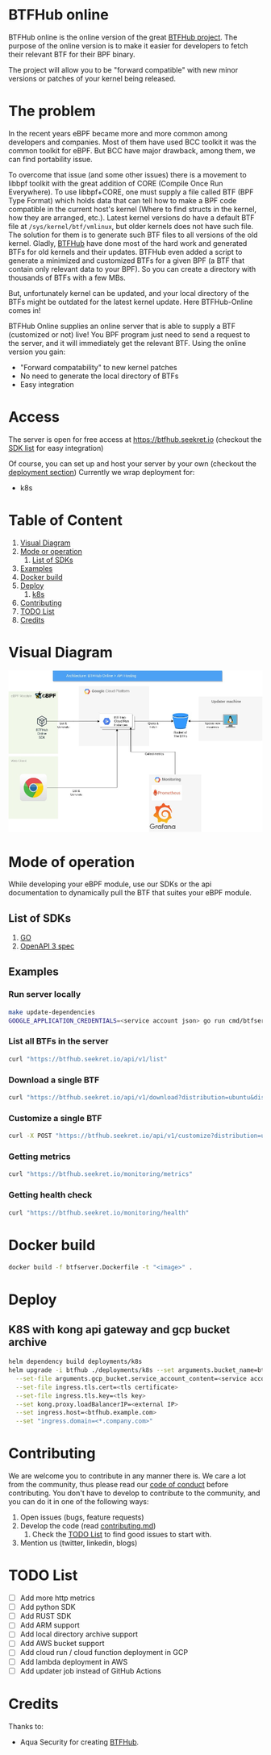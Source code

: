 # BTFHub online
BTFHub online is the online version of the great [BTFHub project](https://github.com/aquasecurity/btfhub).
The purpose of the online version is to make it easier for developers to fetch their relevant BTF for their BPF binary.

The project will allow you to be "forward compatible" with new minor versions or patches of your kernel being released.

# The problem
In the recent years eBPF became more and more common among developers and companies. Most of them have used BCC toolkit
it was the common toolkit for eBPF. But BCC have major drawback, among them, we can find portability issue.

To overcome that issue (and some other issues) there is a movement to libbpf toolkit with the great addition of CORE
(Compile Once Run Everywhere). To use libbpf+CORE, one must supply a file called BTF (BPF Type Format) which holds data
that can tell how to make a BPF code compatible in the current host's kernel (Where to find structs in the kernel, how 
they are arranged, etc.). Latest kernel versions do have a default BTF file at `/sys/kernel/btf/vmlinux`, but older kernels
does not have such file. The solution for them is to generate such BTF files to all versions of the old kernel.
Gladly, [BTFHub](https://github.com/aquasecurity/btfhub) have done most of the hard work and generated BTFs for old kernels
and their updates. BTFHub even added a script to generate a minimized and customized BTFs for a given BPF (a BTF that contain
only relevant data to your BPF). So you can create a directory with thousands of BTFs with a few MBs.

But, unfortunately kernel can be updated, and your local directory of the BTFs might be outdated for the latest kernel update.
Here BTFHub-Online comes in!

BTFHub Online supplies an online server that is able to supply a BTF (customized or not) live!
You BPF program just need to send a request to the server, and it will immediately get the relevant BTF.
Using the online version you gain:
* "Forward compatability" to new kernel patches
* No need to generate the local directory of BTFs
* Easy integration


# Access
The server is open for free access at https://btfhub.seekret.io (checkout the [SDK list](#list-of-sdks) for easy integration)

Of course, you can set up and host your server by your own (checkout the [deployment section](#deploy))
Currently we wrap deployment for:
* k8s

# Table of Content
1. [Visual Diagram](#visual-diagram)
2. [Mode or operation](#mode-of-operation)
   1. [List of SDKs](#list-of-sdks)
3. [Examples](#examples)
4. [Docker build](#docker-build)
5. [Deploy](#deploy)
   1. [k8s](#k8s-with-kong-api-gateway-and-gcp-bucket-archive)
6. [Contributing](#contributing)
7. [TODO List](#todo-list)
8. [Credits](#credits)

# Visual Diagram
![](docs/BTFHubOnline.jpg)

# Mode of operation
While developing your eBPF module, use our SDKs or the api documentation to dynamically pull the BTF that suites
your eBPF module.

## List of SDKs
1. [GO](https://github.com/seek-ret/btfhub-online-go)
2. [OpenAPI 3 spec](./docs/openapi.yaml)

## Examples
### Run server locally
```bash
make update-dependencies
GOOGLE_APPLICATION_CREDENTIALS=<service account json> go run cmd/btfserver/main.go -t ./tools -p 8080 -b <bucket name>
```

### List all BTFs in the server
```bash
curl "https://btfhub.seekret.io/api/v1/list"
```

### Download a single BTF
```bash
curl "https://btfhub.seekret.io/api/v1/download?distribution=ubuntu&distribution_version=20.04&kernel_version=5.11.0-1022-gcp&arch=x86_64" -o btf.tar.gz
```

### Customize a single BTF
```bash
curl -X POST "https://btfhub.seekret.io/api/v1/customize?distribution=ubuntu&distribution_version=20.04&kernel_version=5.11.0-1022-gcp&arch=x86_64" -F bpf=@<path to bpf.core.o> -o btf.tar.gz
```

### Getting metrics
```bash
curl "https://btfhub.seekret.io/monitoring/metrics"
```

### Getting health check
```bash
curl "https://btfhub.seekret.io/monitoring/health"
```

# Docker build

```bash
docker build -f btfserver.Dockerfile -t "<image>" .
```

# Deploy
## K8S with kong api gateway and gcp bucket archive
```bash
helm dependency build deployments/k8s
helm upgrade -i btfhub ./deployments/k8s --set arguments.bucket_name=btfhub           \
  --set-file arguments.gcp_bucket.service_account_content=<service account json file> \
  --set-file ingress.tls.cert=<tls certificate>                                       \
  --set-file ingress.tls.key=<tls key>                                                \
  --set kong.proxy.loadBalancerIP=<external IP>                                       \
  --set ingress.host=<btfhub.example.com>                                             \
  --set "ingress.domain=<*.company.com>" 
```

# Contributing

We are welcome you to contribute in any manner there is.
We care a lot from the community, thus please read our [code of conduct](./CODE_OF_CONDUCT.md) before contributing.
You don't have to develop to contribute to the community, and you can do it in one of the following ways:

1. Open issues (bugs, feature requests)
2. Develop the code (read [contributing.md](./CONTRIBUTING.md))
   1. Check the [TODO List](#todo-list) to find good issues to start with.
3. Mention us (twitter, linkedin, blogs)

# TODO List
 - [ ] Add more http metrics
 - [ ] Add python SDK
 - [ ] Add RUST SDK
 - [ ] Add ARM support
 - [ ] Add local directory archive support
 - [ ] Add AWS bucket support
 - [ ] Add cloud run / cloud function deployment in GCP
 - [ ] Add lambda deployment in AWS
 - [ ] Add updater job instead of GitHub Actions

# Credits

Thanks to:

* Aqua Security for creating [BTFHub](https://github.com/aquasecurity/btfhub).